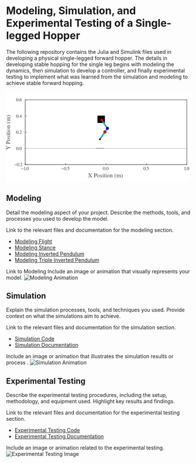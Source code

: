 # Modeling, Simulation, and Experimental Testing of a Single-legged Hopper
The following repository contains the Julia and Simulink files used in developing a physical single-legged forward hopper. The details in developing stable hopping for the single leg begins with modeling the dynamics, then simulation to develop a controller, and finally experimental testing to implement what was learned from the simulation and modeling to achieve stable forward hopping.

![Testing Sim2](Simulation/Animations/Bounding_Simulation2.gif)

## Modeling
Detail the modeling aspect of your project. Describe the methods, tools, and processes you used to develop the model.

Link to the relevant files and documentation for the modeling section.
- [Modeling Flight](Modeling/Modeling%20Software/SymPy%20DP%20Derivation2.0.jl)
- [Modeling Stance](Modeling/Modeling%20Software/SymPy%20DP%20Ground%20wSensor%20Derivation3.0.jl)
- [Modeling Inverted Pendulum](Modeling/Modeling%20Software/Inverted%20Pendulum%20Derivation.jl)
- [Modeling Triple Inverted Pendulum](Modeling/Modeling%20Software/SymPy%20Triple%20Pendulum%20Derivation.jl)

Link to Modeling 
Include an image or animation that visually represents your model.
![Modeling Animation](path/to/modeling_animation.gif)

## Simulation
Explain the simulation processes, tools, and techniques you used. Provide context on what the simulations aim to achieve.

Link to the relevant files and documentation for the simulation section.
- [Simulation Code](path/to/simulation_code)
- [Simulation Documentation](path/to/simulation_documentation)

Include an image or animation that illustrates the simulation results or process .
![Simulation Animation](path/to/simulation_animation.gif)

## Experimental Testing
Describe the experimental testing procedures, including the setup, methodology, and equipment used. Highlight key results and findings.

Link to the relevant files and documentation for the experimental testing section.
- [Experimental Testing Code](path/to/experimental_testing_code)
- [Experimental Testing Documentation](path/to/experimental_testing_documentation)

Include an image or animation related to the experimental testing.
![Experimental Testing Image](path/to/experimental_testing_image.jpg)
